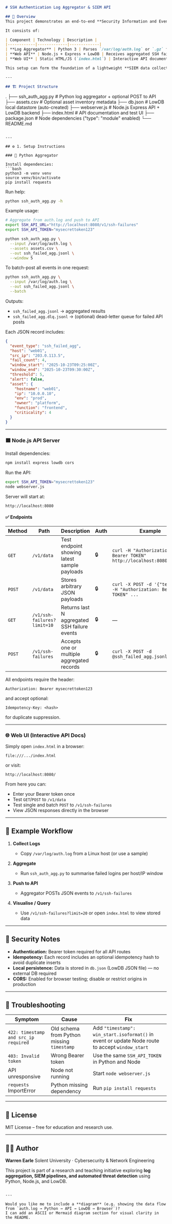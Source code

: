 ```markdown
# SSH Authentication Log Aggregator & SIEM API

## 🧩 Overview
This project demonstrates an end-to-end **Security Information and Event Management (SIEM) data pipeline** for SSH login failure aggregation and centralized storage.

It consists of:

| Component | Technology | Description |
|------------|-------------|-------------|
| **Log Aggregator** | Python 3 | Parses `/var/log/auth.log` or `.gz` files, aggregates failed SSH login attempts by host and source IP, enriches with asset metadata, and optionally pushes results to the API |
| **Web API** | Node.js + Express + LowDB | Receives aggregated SSH failure events, authenticates via Bearer token, and stores them in a local JSON database (`db.json`) |
| **Web UI** | Static HTML/JS (`index.html`) | Interactive API documentation and “Try It Now” console for testing both `/v1/data` and `/v1/ssh-failures` endpoints directly from the browser |

This setup can form the foundation of a lightweight **SIEM data collector** or serve as a teaching example for secure API ingestion, low-latency event handling, and enrichment workflows.

---

## 🏗️ Project Structure

```

.
├── ssh_auth_agg.py          # Python log aggregator + optional POST to API
├── assets.csv               # Optional asset inventory metadata
├── db.json                  # LowDB local datastore (auto-created)
├── webserver.js             # Node.js Express API + LowDB backend
├── index.html               # API documentation and test UI
├── package.json             # Node dependencies ("type": "module" enabled)
└── README.md

````

---

## ⚙️ 1. Setup Instructions

### 🐍 Python Aggregator

Install dependencies:
```bash
python3 -m venv venv
source venv/bin/activate
pip install requests
````

Run help:

```bash
python ssh_auth_agg.py -h
```

Example usage:

```bash
# Aggregate from auth.log and push to API
export SSH_API_URL="http://localhost:8080/v1/ssh-failures"
export SSH_API_TOKEN="mysecrettoken123"

python ssh_auth_agg.py \
  --input /var/log/auth.log \
  --assets assets.csv \
  --out ssh_failed_agg.jsonl \
  --window 5
```

To batch-post all events in one request:

```bash
python ssh_auth_agg.py \
  --input /var/log/auth.log \
  --out ssh_failed_agg.jsonl \
  --batch
```

Outputs:

* `ssh_failed_agg.jsonl` → aggregated results
* `ssh_failed_agg.dlq.jsonl` → (optional) dead-letter queue for failed API posts

Each JSON record includes:

```json
{
  "event_type": "ssh_failed_agg",
  "host": "web01",
  "src_ip": "203.0.113.5",
  "fail_count": 4,
  "window_start": "2025-10-23T09:25:00Z",
  "window_end": "2025-10-23T09:30:00Z",
  "threshold": 5,
  "alert": false,
  "asset": {
    "hostname": "web01",
    "ip": "10.0.0.10",
    "env": "prod",
    "owner": "platform",
    "function": "frontend",
    "criticality": 4
  }
}
```

---

### 🟩 Node.js API Server

Install dependencies:

```bash
npm install express lowdb cors
```

Run the API:

```bash
export SSH_API_TOKEN="mysecrettoken123"
node webserver.js
```

Server will start at:

```
http://localhost:8080
```

#### ✅ Endpoints

| Method | Path                        | Description                                  | Auth | Example                                                               |
| ------ | --------------------------- | -------------------------------------------- | ---- | --------------------------------------------------------------------- |
| `GET`  | `/v1/data`                  | Test endpoint showing latest sample payloads | 🔒   | `curl -H "Authorization: Bearer TOKEN" http://localhost:8080/v1/data` |
| `POST` | `/v1/data`                  | Stores arbitrary JSON payloads               | 🔒   | `curl -X POST -d '{"test":1}' -H "Authorization: Bearer TOKEN" ...`   |
| `GET`  | `/v1/ssh-failures?limit=10` | Returns last N aggregated SSH failure events | 🔒   | —                                                                     |
| `POST` | `/v1/ssh-failures`          | Accepts one or multiple aggregated records   | 🔒   | `curl -X POST -d @ssh_failed_agg.jsonl ...`                           |

All endpoints require the header:

```
Authorization: Bearer mysecrettoken123
```

and accept optional:

```
Idempotency-Key: <hash>
```

for duplicate suppression.

---

### 🌐 Web UI (Interactive API Docs)

Simply open `index.html` in a browser:

```
file:///.../index.html
```

or visit:

```
http://localhost:8080/
```

From here you can:

* Enter your Bearer token once
* Test `GET`/`POST` to `/v1/data`
* Test single and batch `POST` to `/v1/ssh-failures`
* View JSON responses directly in the browser

---

## 🧪 Example Workflow

1. **Collect Logs**

   * Copy `/var/log/auth.log` from a Linux host (or use a sample)
2. **Aggregate**

   * Run `ssh_auth_agg.py` to summarise failed logins per host/IP window
3. **Push to API**

   * Aggregator POSTs JSON events to `/v1/ssh-failures`
4. **Visualise / Query**

   * Use `/v1/ssh-failures?limit=20` or open `index.html` to view stored data

---

## 🔐 Security Notes

* **Authentication:** Bearer token required for all API routes
* **Idempotency:** Each record includes an optional idempotency hash to avoid duplicate inserts
* **Local persistence:** Data is stored in `db.json` (LowDB JSON file) — no external DB required
* **CORS:** Enabled for browser testing; disable or restrict origins in production

---

## 🧰 Troubleshooting

| Symptom                              | Cause                                      | Fix                                                                                             |
| ------------------------------------ | ------------------------------------------ | ----------------------------------------------------------------------------------------------- |
| `422: timestamp and src_ip required` | Old schema from Python missing `timestamp` | Add `"timestamp": win_start.isoformat()` in event or update Node route to accept `window_start` |
| `403: Invalid token`                 | Wrong Bearer token                         | Use the same `SSH_API_TOKEN` in Python and Node                                                 |
| API unresponsive                     | Node not running                           | Start `node webserver.js`                                                                       |
| `requests` ImportError               | Python missing dependency                  | Run `pip install requests`                                                                      |

---

## 🧾 License

MIT License – free for education and research use.

---

## 👨‍💻 Author

**Warren Earle**
Solent University · Cybersecurity & Network Engineering

This project is part of a research and teaching initiative exploring **log aggregation, SIEM pipelines, and automated threat detection** using Python, Node.js, and LowDB.

```

---

Would you like me to include a **diagram** (e.g. showing the data flow from `auth.log → Python → API → LowDB → Browser`)?  
I can add an ASCII or Mermaid diagram section for visual clarity in the README.
```

